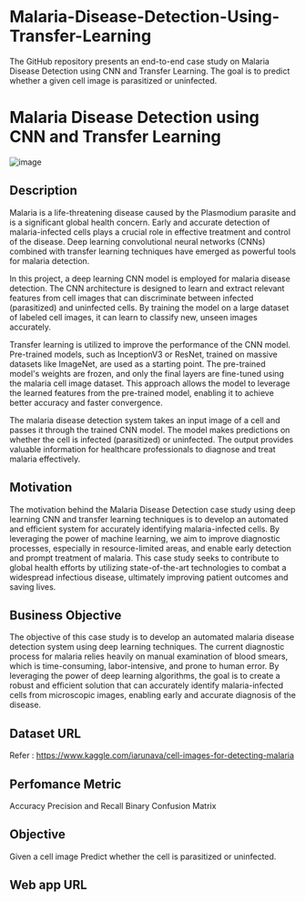 # Malaria-Disease-Detection-Using-Transfer-Learning
The GitHub repository presents an end-to-end case study on Malaria Disease Detection using CNN and Transfer Learning. The goal is to predict whether a given cell image is parasitized or uninfected.

<h1>Malaria Disease Detection using CNN and Transfer Learning</h1>


![image](https://github.com/princebari/Malaria-Disease-Detection-Using-Transfer-Learning/assets/115543070/117e7863-2f5a-4421-9366-8d3b059a1ed7)


<h2> Description </h2>
Malaria is a life-threatening disease caused by the Plasmodium parasite and is a significant global health concern. Early and accurate detection of malaria-infected cells plays a crucial role in effective treatment and control of the disease. Deep learning convolutional neural networks (CNNs) combined with transfer learning techniques have emerged as powerful tools for malaria detection.

In this project, a deep learning CNN model is employed for malaria disease detection. The CNN architecture is designed to learn and extract relevant features from cell images that can discriminate between infected (parasitized) and uninfected cells. By training the model on a large dataset of labeled cell images, it can learn to classify new, unseen images accurately.

Transfer learning is utilized to improve the performance of the CNN model. Pre-trained models, such as InceptionV3 or ResNet, trained on massive datasets like ImageNet, are used as a starting point. The pre-trained model's weights are frozen, and only the final layers are fine-tuned using the malaria cell image dataset. This approach allows the model to leverage the learned features from the pre-trained model, enabling it to achieve better accuracy and faster convergence.

The malaria disease detection system takes an input image of a cell and passes it through the trained CNN model. The model makes predictions on whether the cell is infected (parasitized) or uninfected. The output provides valuable information for healthcare professionals to diagnose and treat malaria effectively.

<h2>Motivation</h2>
The motivation behind the Malaria Disease Detection case study using deep learning CNN and transfer learning techniques is to develop an automated and efficient system for accurately identifying malaria-infected cells. By leveraging the power of machine learning, we aim to improve diagnostic processes, especially in resource-limited areas, and enable early detection and prompt treatment of malaria. This case study seeks to contribute to global health efforts by utilizing state-of-the-art technologies to combat a widespread infectious disease, ultimately improving patient outcomes and saving lives.

<h2>Business Objective</h2>
The objective of this case study is to develop an automated malaria disease detection system using deep learning techniques. The current diagnostic process for malaria relies heavily on manual examination of blood smears, which is time-consuming, labor-intensive, and prone to human error. By leveraging the power of deep learning algorithms, the goal is to create a robust and efficient solution that can accurately identify malaria-infected cells from microscopic images, enabling early and accurate diagnosis of the disease.


  <h2>Dataset URL</h2>

Refer :  https://www.kaggle.com/iarunava/cell-images-for-detecting-malaria


<h2>Perfomance Metric </h2>

Accuracy
Precision and Recall
Binary Confusion Matrix

<h2>Objective</h2>
 Given a cell image Predict whether the cell is parasitized or uninfected.

<h2>Web app URL</h2>

